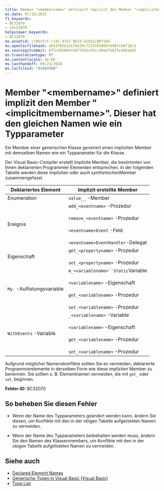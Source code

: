 ```yaml
---
title: Member "<membername>" definiert implizit den Member "<implicitmembername>". Dieser hat den gleichen Namen wie ein Typparameter
ms.date: 07/20/2015
f1_keywords:
- BC32070
- vbc32070
helpviewer_keywords:
- BC32070
ms.assetid: cc0b3fcf-c141-47e2-9b33-d2b91c8bf2d6
ms.openlocfilehash: d919785b2d170e29c72229550097690fcb8f18cb
ms.sourcegitcommit: bf5c5850654187705bc94cc40ebfb62fe346ab02
ms.translationtype: MT
ms.contentlocale: de-DE
ms.lasthandoff: 09/23/2020
ms.locfileid: "91093588"
---
```

# <a name="member-membername-implicitly-defines-a-member-implicitmembername-which-has-the-same-name-as-a-type-parameter"></a>Member "\<membername>" definiert implizit den Member "\<implicitmembername>". Dieser hat den gleichen Namen wie ein Typparameter

Ein Member einer generischen Klasse generiert einen impliziten Member mit demselben Namen wie ein Typparameter für die Klasse.  
  
 Der Visual Basic-Compiler erstellt implizite Member, die bestimmten von Ihnen deklarierten Programmier Elementen entsprechen. In der folgenden Tabelle werden diese impliziten oder auch *synthetischen*Member zusammengefasst.  
  
|Deklariertes Element|Implizit erstellte Member|  
|----------------------|--------------------------------|  
|Enumeration|`value__` -Member|  
|Ereignis|`add_<eventname>` -Prozedur<br /><br /> `remove_<eventname>` -Prozedur<br /><br /> `<eventname>Event` -Feld<br /><br /> `<eventname>EventHandler`-Delegat|  
|Eigenschaft|`get_<propertyname>` -Prozedur<br /><br /> `set_<propertyname>` -Prozedur|  
|`My.` -Auflistungsvariable|`m_<variablename>``Static`Variable<br /><br /> `<variablename>` -Eigenschaft<br /><br /> `get_<variablename>` -Prozedur<br /><br /> `set_<variablename>` -Prozedur|  
|`WithEvents` -Variable|`_<variablename>` -Variable<br /><br /> `<variablename>` -Eigenschaft<br /><br /> `get_<variablename>` -Prozedur<br /><br /> `set_<variablename>` -Prozedur|  
  
 Aufgrund möglicher Namenskonflikte sollten Sie es vermeiden, deklarierte Programmierelemente in derselben Form wie diese impliziten Member zu benennen. Sie sollten z. B. Elementnamen vermeiden, die mit `get_` oder `set_`beginnen.  
  
 **Fehler-ID:** BC32070  
  
## <a name="to-correct-this-error"></a>So beheben Sie diesen Fehler  
  
- Wenn der Name des Typparameters geändert werden kann, ändern Sie diesen, um Konflikte mit den in der obigen Tabelle aufgelisteten Namen zu vermeiden.  
  
- Wenn der Name des Typparameters beibehalten werden muss, ändern Sie den Namen des Klassenmembers, um Konflikte mit den in der obigen Tabelle aufgelisteten Namen zu vermeiden.  
  
## <a name="see-also"></a>Siehe auch

- [Declared Element Names](../programming-guide/language-features/declared-elements/declared-element-names.md)
- [Generische Typen in Visual Basic (Visual Basic)](../programming-guide/language-features/data-types/generic-types.md)
- [Type List](../language-reference/statements/type-list.md)
